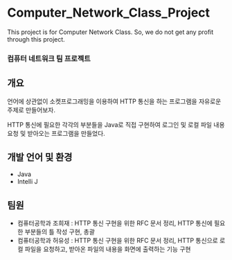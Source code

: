 # Computer_Network_Class_Project
This project is for Computer Network Class. So, we do not get any profit through this project.

### 컴퓨터 네트워크 팀 프로젝트

## 개요
언어에 상관없이 소켓프로그래밍을 이용하여 HTTP 통신을 하는 프로그램을 자유로운 주제로 만들어보자.

HTTP 통신에 필요한 각각의 부분들을 Java로 직접 구현하여 로그인 및 로컬 파일 내용 요청 및 받아오는 프로그램을 만들었다.

## 개발 언어 및 환경
* Java
* Intelli J

## 팀원
* 컴퓨터공학과 조희재 : HTTP 통신 구현을 위한 RFC 문서 정리, HTTP 통신에 필요한 부분들의 틀 작성  구현, 총괄
* 컴퓨터공학과 허유성 : HTTP 통신 구현을 위한 RFC 문서 정리, HTTP 통신으로 로컬 파일을 요청하고, 받아온 파일의 내용을 화면에 출력하는 기능 구현
